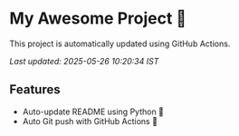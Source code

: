# My Awesome Project 🚀

This project is automatically updated using GitHub Actions.

_Last updated: 2025-05-26 10:20:34 IST_

## Features
- Auto-update README using Python 🐍
- Auto Git push with GitHub Actions 🤖
